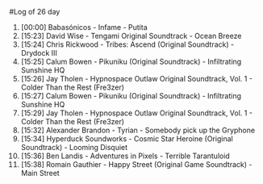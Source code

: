 #Log of 26 day

1. [00:00] Babasónicos - Infame - Putita
1. [15:23] David Wise - Tengami Original Soundtrack - Ocean Breeze
1. [15:24] Chris Rickwood - Tribes: Ascend (Original Soundtrack) - Drydock III
1. [15:25] Calum Bowen - Pikuniku (Original Soundtrack) - Infiltrating Sunshine HQ
1. [15:26] Jay Tholen - Hypnospace Outlaw Original Soundtrack, Vol. 1 - Colder Than the Rest (Fre3zer)
1. [15:27] Calum Bowen - Pikuniku (Original Soundtrack) - Infiltrating Sunshine HQ
1. [15:29] Jay Tholen - Hypnospace Outlaw Original Soundtrack, Vol. 1 - Colder Than the Rest (Fre3zer)
1. [15:32] Alexander Brandon - Tyrian - Somebody pick up the Gryphone
1. [15:34] Hyperduck Soundworks - Cosmic Star Heroine (Original Soundtrack) - Looming Disquiet
1. [15:36] Ben Landis - Adventures in Pixels - Terrible Tarantuloid
1. [15:38] Romain Gauthier - Happy Street (Original Game Soundtrack) - Main Street
